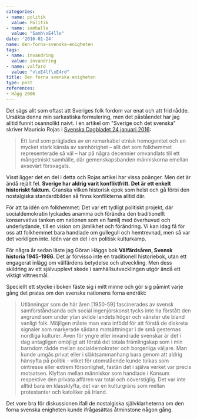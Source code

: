 ```yaml
---
categories:
- name: politik
  value: Politik
- name: samhalle
  value: "Samh\xE4lle"
date: '2016-01-24'
name: den-forna-svenska-enigheten
tags:
- name: invandring
  value: invandring
- name: valfard
  value: "v\xE4lf\xE4rd"
title: Den forna svenska enigheten
type: post
references:
- Hägg 2006
---
```

Det sägs allt som oftast att Sveriges folk fordom var enat och att frid rådde. Ursäkta denna min sarkastiska formulering, men det påståendet har jag alltid funnit osannolikt naivt. I en artikel om "Sverige och det svenska" skriver Mauricio Rojas i [Svenska Dagbladet 24 januari 2016](http://www.svd.se/vem-ger-folkhemsnostalgin-konkurrens):

> Ett land som präglades av en remarkabel etnisk homogenitet och en mycket stark känsla av samhörighet – allt det som folkhemmet representerade så väl – har på några decennier omvandlats till ett mångetniskt samhälle, där gemenskapsbanden människorna emellan avsevärt försvagats.

Visst ligger det en del i detta och Rojas artikel har vissa poänger. Men det är ändå rejält fel. **Sverige har aldrig varit konfliktfritt. Det är ett enkelt historiskt faktum.** Granska vilken historisk epok som helst och gå förbi den nostalgiska standardbilden så finns konflikterna alltid där.

För att ta idén om folkhemmet: Det var ett tydligt politiskt projekt, där socialdemokratin lyckades anamma och förändra den traditionellt konservativa tanken om nationen som en familj med överhuvud och underlydande, till en vision om jämlikhet och förändring. Vi kan idag få för oss att folkhemmet bara handlade om gullegull och hemtrevnad, men så var det verkligen inte. Idén var en del i en politisk kulturkamp.

För några år sedan läste jag Göran Häggs bok **Välfärdsåren, Svensk historia 1945-1986**. Det är förvisso inte en traditionell historiebok, utan ett engagerat inlägg om välfärdens betydelse och utveckling. Men dess skildring av ett självupplevt skede i samhällsutvecklingen utgör ändå ett viktigt vittnesmål.

Speciellt ett stycke i boken fäste sig i mitt minne och gör sig påmint varje gång det pratas om den svenska nationens forna endräkt:

> Utlänningar som de här åren [1950-59] fascinerades av svensk samförståndsanda och social ingenjörskonst tycks inte ha förstått den avgrund som under ytan skilde landets höger och vänster ute bland vanligt folk. Möjligen måste man vara infödd för att förstå de diskreta signaler som markerade sådana motsättningar i de små gesternas nordliga kulturer. Även för yngre eller invandrade svenskar är det i dag antagligen omöjligt att förstå det totala främlingskap som i min barndom rådde mellan socialdemokrater och borgerliga väljare. Man kunde umgås privat eller i släktsammanhang bara genom att aldrig hänsyfta på politik - vilket för utomstående kunde tolkas som ointresse eller extrem försonlighet, fastän det i själva verket var precis motsatsen. Klyftan mellan människor som handlade i Konsum respektive den privata affären var total och oöverstiglig. Det var inte alltid bara en klassklyfta, det var en kulturgräns som mellan protestanter och katoliker på Irland.

Det vore bra för diskussionen ifall de nostalgiska självklarheterna om den forna svenska enigheten kunde ifrågasättas åtminstone någon gång.
